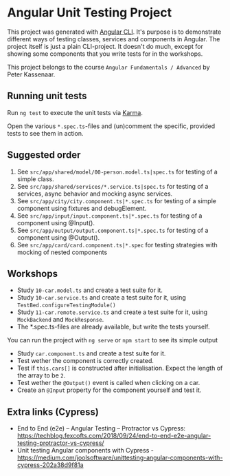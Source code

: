 # Angular Unit Testing Project

This project was generated with [Angular CLI](https://github.com/angular/angular-cli).
It's purpose is to demonstrate different ways of testing classes, services and components in Angular.
The project itself is just a plain CLI-project. It doesn't do much, except for showing some components that you write tests for in the workshops.

This project belongs to the course `Angular Fundamentals / Advanced` by Peter Kassenaar.

## Running unit tests

Run `ng test` to execute the unit tests via [Karma](https://karma-runner.github.io).

Open the various `*.spec.ts`-files and (un)comment the specific, provided tests to see them in action.


## Suggested order
1. See `src/app/shared/model/00-person.model.ts|spec.ts` for testing of a simple class.
1. See `src/app/shared/services/*.service.ts|spec.ts` for testing of a services, async behavior and mocking async services.
1. See `src/app/city/city.component.ts|*.spec.ts` for testing of a simple component using fixtures and debugElement.
1. See `src/app/input/input.component.ts|*.spec.ts` for testing of a component using @Input().
1. See `src/app/output/output.component.ts|*.spec.ts` for testing of a component using @Output().
1. See `src/app/card/card.component.ts|*.spec` for testing strategies with mocking of nested components

## Workshops
- Study `10-car.model.ts` and create a test suite for it.
- Study `10-car.service.ts` and create a test suite for it, using `TestBed.configureTestingModule()`
- Study `11-car.remote.service.ts` and create a test suite for it, using `MockBackend` and `MockResponse`.
- The *.spec.ts-files are already available, but write the tests yourself.

You can run the project with `ng serve` or `npm start` to see its simple output
- Study `car.component.ts` and create a test suite for it.
- Test wether the component is correctly created.
- Test if `this.cars[]` is constructed after initialisation. Expect the length of the array to be `2`.
- Test wether the `@Output()` event is called when clicking on a car.
- Create an `@Input` property for the component yourself and test it.

## Extra links (Cypress)
- End to End (e2e) – Angular Testing – Protractor vs Cypress: https://techblog.fexcofts.com/2018/09/24/end-to-end-e2e-angular-testing-protractor-vs-cypress/
- Unit testing Angular components with Cypress - https://medium.com/joolsoftware/unittesting-angular-components-with-cypress-202a38d9f81a 




